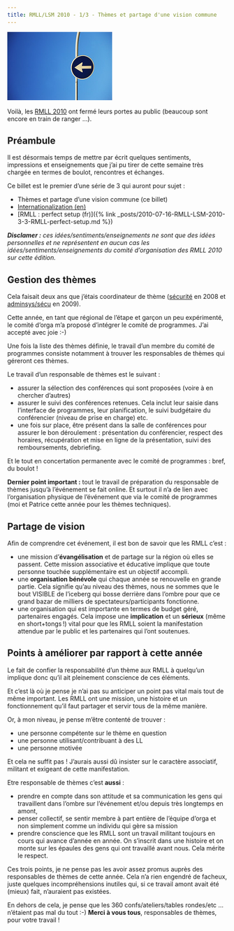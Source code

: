 ```yaml
---
title: RMLL/LSM 2010 - 1/3 - Thèmes et partage d'une vision commune
---
```


![direction](/assets/direction.jpg)


Voilà, les [RMLL 2010](http://2010.rmll.info) ont fermé leurs portes au public (beaucoup sont encore en train de ranger ...).

## Préambule

Il est désormais temps de mettre par écrit quelques sentiments, impressions et enseignements que j’ai pu tirer de cette semaine très chargée en termes de boulot, rencontres et échanges.

Ce billet est le premier d’une série de 3 qui auront pour sujet :
* Thèmes et partage d’une vision commune (ce billet)
* [Internationalization (en)](/2010/07/13/RMLL-LSM-2010-2-3-internationalization/)
* [RMLL : perfect setup (fr)]({% link _posts/2010-07-16-RMLL-LSM-2010-3-3-RMLL-perfect-setup.md %})

_**Disclamer :** ces idées/sentiments/enseignements ne sont que des idées personnelles et ne représentent en aucun cas les idées/sentiments/enseignements du comité d’organisation des RMLL 2010 sur cette édition._

## Gestion des thèmes

Cela faisait deux ans que j’étais coordinateur de thème ([sécurité](http://2008.rmll.info/-Securite-.html) en 2008 et [adminsys/sécu](http://2009.rmll.info/-Systemes-et-securite-.html) en 2009).

Cette année, en tant que régional de l’étape et garçon un peu expérimenté, le comité d’orga m’a proposé d’intégrer le comité de programmes. J’ai accepté avec joie :-)

Une fois la liste des thèmes définie, le travail d’un membre du comité de programmes consiste notamment à trouver les responsables de thèmes qui géreront ces thèmes.

Le travail d’un responsable de thèmes est le suivant :
* assurer la sélection des conférences qui sont proposées (voire à en chercher d’autres)
* assurer le suivi des conférences retenues. Cela inclut leur saisie dans l’interface de programmes, leur planification, le suivi budgétaire du conférencier (niveau de prise en charge) etc.
* une fois sur place, être présent dans la salle de conférences pour assurer le bon déroulement : présentation du conférencier, respect des horaires, récupération et mise en ligne de la présentation, suivi des remboursements, debriefing.

Et le tout en concertation permanente avec le comité de programmes : bref, du boulot !

__Dernier point important :__ tout le travail de préparation du responsable de thèmes jusqu’à l’événement se fait online. Et surtout il n’a de lien avec l’organisation physique de l’événement que via le comité de programmes (moi et Patrice cette année pour les thèmes techniques).

## Partage de vision 

Afin de comprendre cet événement, il est bon de savoir que les RMLL c’est :
* une mission d’**évangélisation** et de partage sur la région où elles se passent. Cette mission associative et éducative implique que toute personne touchée supplémentaire est un objectif accompli.
* une **organisation bénévole** qui chaque année se renouvelle en grande partie. Cela signifie qu’au niveau des thèmes, nous ne sommes que le bout VISIBLE de l’iceberg qui bosse derrière dans l’ombre pour que ce grand bazar de milliers de spectateurs/participants fonctionne.
* une organisation qui est importante en termes de budget géré, partenaires engagés. Cela impose une **implication** et un **sérieux** (même en short+tongs !) vital pour que les RMLL soient la manifestation attendue par le public et les partenaires qui l’ont soutenues.

## Points à améliorer par rapport à cette année

Le fait de confier la responsabilité d’un thème aux RMLL à quelqu’un implique donc qu’il ait pleinement conscience de ces éléments.

Et c’est là où je pense je n’ai pas su anticiper un point pas vital mais tout de même important. Les RMLL ont une mission, une histoire et un fonctionnement qu’il faut partager et servir tous de la même manière.

Or, à mon niveau, je pense m’être contenté de trouver :
* une personne compétente sur le thème en question
* une personne utilisant/contribuant à des LL
* une personne motivée

Et cela ne suffit pas ! J’aurais aussi dû insister sur le caractère associatif, militant et exigeant de cette manifestation.

Etre responsable de thèmes c’est **aussi** :
* prendre en compte dans son attitude et sa communication les gens qui travaillent dans l’ombre sur l’événement et/ou depuis très longtemps en amont,
* penser collectif, se sentir membre à part entière de l’équipe d’orga et non simplement comme un individu qui gère sa mission
* prendre conscience que les RMLL sont un travail militant toujours en cours qui avance d’année en année. On s’inscrit dans une histoire et on monte sur les épaules des gens qui ont travaillé avant nous. Cela mérite le respect.

Ces trois points, je ne pense pas les avoir assez promus auprès des responsables de thèmes de cette année. Cela n’a rien engendré de facheux, juste quelques incompréhensions inutiles qui, si ce travail amont avait été (mieux) fait, n’auraient pas existées.

En dehors de cela, je pense que les 360 confs/ateliers/tables rondes/etc ... n’étaient pas mal du tout :-) **Merci à vous tous**, responsables de thèmes, pour votre travail !


